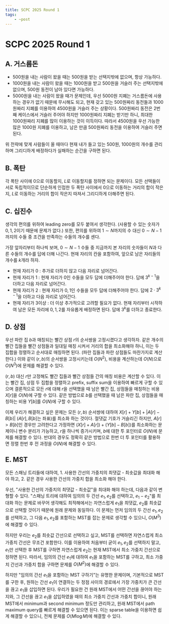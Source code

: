 ```yaml
---
title: SCPC 2025 Round 1
tags:
    - ~post
---
```


# SCPC 2025 Round 1

## A. 거스름돈

- $500$원을 내는 사람이 왔을 때는 $500$원을 받는 선택지밖에 없으며, 항상 가능하다.
- $1000$원을 내는 사람이 왔을 때는 $1000$원을 받고 $500$원을 거슬러 주는 선택지밖에 없으며, $500$원 동전이 남아 있다면 가능하다.
- $5000$원을 내는 사람이 왔을 때가 문제인데, 우선 $5000$원 지폐는 거스름돈에 사용하는 경우가 없기 때문에 무시해도 되고, 현재 갖고 있는 $500$원짜리 동전들과 $1000$원짜리 지폐를 이용하여 $4500$원을 거슬러 주는 상황이다.
    $500$원짜리 동전은 2번째 케이스에서 거슬러 주어야 하지만 $1000$원짜리 지폐는 받기만 하니, 최대한 $1000$원짜리 지폐를 많이 이용하는 것이 이득이다.
    따라서 $4500$원을 우선 가능한 많은 $1000$원 지폐를 이용하고, 남은 만큼 $500$원짜리 동전을 이용하여 거슬러 주면 된다.

위 전략에 맞게 사람들이 올 때마다 현재 내가 들고 있는 $500$원, $1000$원의 개수를 관리하며 그리디하게 배정하다가 실패하는 순간을 구하면 된다.

## B. 폭탄

각 폭탄 사이에 $0$으로 이동할지, $L$로 이동할지를 정하면 되는 문제이다.
모든 선택들이 서로 독립적이므로 단순하게 인접한 두 폭탄 사이에서 $0$으로 이동하는 거리의 합이 작은지, $L$로 이동하는 거리의 합이 작은지 따져서 그리디하게 더해주면 된다.

## C. 십진수

생각의 편의를 위하여 leading zero를 모두 붙여서 생각한다. (사용할 수 있는 숫자가 $0, 1, 2$이기 때문에 문제가 없다.)
또한, 편의를 위하여 $1 \sim N$까지의 수 대신 $0 \sim N-1$까지의 수들 중 조건을 만족하는 수들의 개수를 센다.

가장 앞자리부터 하나씩 보며, $0 \sim N-1$ 수들 중 지금까지 본 자리의 숫자들이 $N$과 다른 수들의 개수를 답에 더해 나간다.
현재 자리의 칸을 포함하여, 앞으로 남은 자리들의 개수를 $k$개라 하자.

- 현재 자리가 $0$ : 추가로 더하지 않고 다음 자리로 넘어간다.
- 현재 자리가 $1$ : 현재 자리가 $0$인 수들을 모두 답에 더해주어야 한다.
    답에 $3^{k-1}$을 더하고 다음 자리로 넘어간다.
- 현재 자리가 $2$ : 현재 자리가 $0, 1$인 수들을 모두 답에 더해주어야 한다.
    답에 $2 \cdot 3^{k-1}$을 더하고 다음 자리로 넘어간다.
- 현재 자리가 $3$이상 : 더 이상 추가적으로 고려할 필요가 없다.
    현재 자리부터 시작하여 남은 모든 자리에 $0, 1, 2$를 자유롭게 배정하면 된다.
    답에 $3^k$를 더하고 종료한다.

## D. 상점

우선 파란 집 $b$과 매칭되는 빨간 상점 $r$의 순서쌍을 고정시켰다고 생각하자.
같은 개수의 빨간 집들을 빨간 상점들과 일대일 매칭 시켜서 거리의 합을 최소화해야 하니, 이는 두 집합을 정렬하고 순서대로 매칭하면 된다. (파란 집들과 파란 상점들도 마찬가지로 계산한다.)
이와 같이 $(r, b)$의 순서쌍을 고정시키는데 $O(N^2)$, 비용을 계산하는데 $O(N)$으로 $O(N^3)$에 문제를 해결할 수 있다.

$(r, b)$ 대신 $r$만 고정해도 빨간 집들과 빨간 상점들 간의 매칭 비용은 계산할 수 있다.
이는 빨간 집, 상점 두 집합을 정렬하고 prefix, suffix sum을 이용하여 빠르게 구할 수 있으며 결론적으로 모든 $r$에 대해 $r$을 선택했을 때 남은 빨간 집, 상점들을 매칭하는 비용 $X[r]$을 $O(N)$에 구할 수 있다.
같은 방법으로 $b$를 선택했을 때 남은 파란 집, 상점들을 매칭하는 비용 $Y[b]$를 $O(N)$에 구할 수 있다.

이제 우리가 해결하고 싶은 문제는 모든 $(r, b)$ 순서쌍에 대하여 $X[r]+Y[b]+|A[r]-B[b]|$ ($A[r], B[b]$는 좌표)를 최소화 하는 것이다.
절댓값 기호가 거슬리긴 하지만, $A[r]>B[b]$인 경우만 고려한다고 가정하면 $(X[r]+A[r])+(Y[b]-B[b])$를 최소화하는 문제이니 변수 분리가 가능하고, $r$을 하나씩 증가시키며, $b$에 대한 투 포인터로 $O(N)$에 문제를 해결할 수 있다.
반대의 경우도 정확히 같은 방법으로 한번 더 투 포인터를 활용하면 정렬 한번 후 전 과정을 $O(N)$에 해결할 수 있다.

## E. MST

모든 스패닝 트리들에 대하여, 1. 사용한 간선의 가중치의 최댓값 - 최솟값을 최대화 해야 하고, 2. 같은 경우 사용한 간선의 가중치 합을 최소화 해야 한다.

우선, "사용한 간선의 가중치의 최댓값 - 최솟값"을 최대화 해야 하는데, 다음과 같이 변형할 수 있다.
"스패닝 트리에 대하여 임의의 두 간선 $e_1, e_2$를 선택하고, $e_1 - e_2$"를 최대화 하는 문제로 바꾸어 생각해도 최적해에서는 자연스럽게 $e_1$을 최댓값, $e_2$를 최솟값으로 선택할 것이기 때문에 원래 문제와 동일하다.
이 문제는 먼저 임의의 두 간선 $e_1, e_2$를 선택하고, 그 다음 $e_1, e_2$를 포함하는 MST를 잡는 문제로 생각할 수 있으니, $O(M^3)$에 해결할 수 있다.

하지만 우리는 $e_2$를 최솟값 간선으로 선택하고 싶고, MST를 선택하면 자연스럽게 최소 가중치 간선은 무조건 포함한다.
이를 이용하여 처음부터 굳이 $e_1, e_2$를 선택하지 말고, $e_1$만 선택한 후 MST를 구하면 자연스럽게 $e_2$는 현재 MST에서 최소 가중치 간선으로 정하면 된다.
따라서, 임의의 간선 $e_1$에 대하여 $e_1$을 포함하는 MST를 구하고, 최소 가중치 간선과 가중치 합을 구하면 문제를 $O(M^2)$에 해결할 수 있다.

하지만 "임의의 간선 $e_1$을 포함하는 MST 구하기"는 유명한 문제이며, 기본적으로 MST를 구한 후, 원하는 간선 $e_1$이 연결하는 두 정점 사이의 경로에서 가장 가중치가 큰 간선을 끊고 $e_1$을 삽입하면 된다.
우리가 필요한 건 원래 MST에서 어떤 간선을 끊어야 하는지와, 그 간선을 끊고 $e_1$을 삽입하였을 때의 최소 가중치 간선과 가중치 합이니, 원래 MST에서 minimum과 second minimum 정도만 관리하고, 원래 MST에서 path maximum query를 빠르게 해결할 수 있으면 된다.
이는 sparse table을 이용하면 쉽게 해결할 수 있으니, 전체 문제를 $O(M \log M)$에 해결할 수 있다.